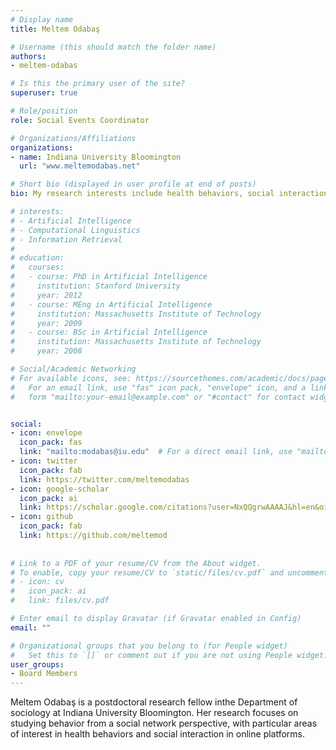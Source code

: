 ```yaml
---
# Display name
title: Meltem Odabaş

# Username (this should match the folder name)
authors:
- meltem-odabas

# Is this the primary user of the site?
superuser: true

# Role/position
role: Social Events Coordinator

# Organizations/Affiliations
organizations:
- name: Indiana University Bloomington
  url: "www.meltemodabas.net"

# Short bio (displayed in user profile at end of posts)
bio: My research interests include health behaviors, social interaction in online platforms and public opinion formation.

# interests:
# - Artificial Intelligence
# - Computational Linguistics
# - Information Retrieval
# 
# education:
#   courses:
#   - course: PhD in Artificial Intelligence
#     institution: Stanford University
#     year: 2012
#   - course: MEng in Artificial Intelligence
#     institution: Massachusetts Institute of Technology
#     year: 2009
#   - course: BSc in Artificial Intelligence
#     institution: Massachusetts Institute of Technology
#     year: 2008

# Social/Academic Networking
# For available icons, see: https://sourcethemes.com/academic/docs/page-builder/#icons
#   For an email link, use "fas" icon pack, "envelope" icon, and a link in the
#   form "mailto:your-email@example.com" or "#contact" for contact widget.


social:
- icon: envelope
  icon_pack: fas
  link: "mailto:modabas@iu.edu"  # For a direct email link, use "mailto:test@example.org".
- icon: twitter
  icon_pack: fab
  link: https://twitter.com/meltemodabas
- icon: google-scholar
  icon_pack: ai
  link: https://scholar.google.com/citations?user=NxQQgrwAAAAJ&hl=en&oi=ao
- icon: github
  icon_pack: fab
  link: https://github.com/meltemod
  
  
# Link to a PDF of your resume/CV from the About widget.
# To enable, copy your resume/CV to `static/files/cv.pdf` and uncomment the lines below.
# - icon: cv
#   icon_pack: ai
#   link: files/cv.pdf

# Enter email to display Gravatar (if Gravatar enabled in Config)
email: ""

# Organizational groups that you belong to (for People widget)
#   Set this to `[]` or comment out if you are not using People widget.
user_groups:
- Board Members
---
```


Meltem Odabaş is a postdoctoral research fellow inthe Department of sociology at Indiana University Bloomington. Her research focuses on studying behavior from a social network perspective, with particular areas of interest in health behaviors and social interaction in online platforms.
